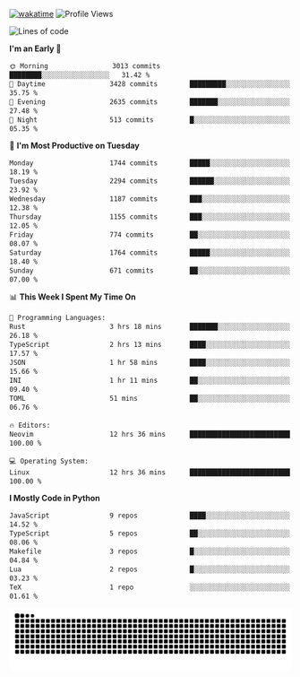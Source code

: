 [![wakatime](https://wakatime.com/badge/user/b920b284-3cde-4cd4-b72e-f7f22d050b16.svg)](https://wakatime.com/@b920b284-3cde-4cd4-b72e-f7f22d050b16)
![Profile Views](http://img.shields.io/badge/Profile%20Views-4586-blue)
<!--START_SECTION:waka-->
![Lines of code](https://img.shields.io/badge/From%20Hello%20World%20I%27ve%20Written-6.9%20million%20lines%20of%20code-blue)

**I'm an Early 🐤** 

```text
🌞 Morning                3013 commits        ████████░░░░░░░░░░░░░░░░░   31.42 % 
🌆 Daytime                3428 commits        █████████░░░░░░░░░░░░░░░░   35.75 % 
🌃 Evening                2635 commits        ███████░░░░░░░░░░░░░░░░░░   27.48 % 
🌙 Night                  513 commits         █░░░░░░░░░░░░░░░░░░░░░░░░   05.35 % 
```
📅 **I'm Most Productive on Tuesday** 

```text
Monday                   1744 commits        █████░░░░░░░░░░░░░░░░░░░░   18.19 % 
Tuesday                  2294 commits        ██████░░░░░░░░░░░░░░░░░░░   23.92 % 
Wednesday                1187 commits        ███░░░░░░░░░░░░░░░░░░░░░░   12.38 % 
Thursday                 1155 commits        ███░░░░░░░░░░░░░░░░░░░░░░   12.05 % 
Friday                   774 commits         ██░░░░░░░░░░░░░░░░░░░░░░░   08.07 % 
Saturday                 1764 commits        █████░░░░░░░░░░░░░░░░░░░░   18.40 % 
Sunday                   671 commits         ██░░░░░░░░░░░░░░░░░░░░░░░   07.00 % 
```


📊 **This Week I Spent My Time On** 

```text
💬 Programming Languages: 
Rust                     3 hrs 18 mins       ███████░░░░░░░░░░░░░░░░░░   26.18 % 
TypeScript               2 hrs 13 mins       ████░░░░░░░░░░░░░░░░░░░░░   17.57 % 
JSON                     1 hr 58 mins        ████░░░░░░░░░░░░░░░░░░░░░   15.66 % 
INI                      1 hr 11 mins        ██░░░░░░░░░░░░░░░░░░░░░░░   09.40 % 
TOML                     51 mins             ██░░░░░░░░░░░░░░░░░░░░░░░   06.76 % 

🔥 Editors: 
Neovim                   12 hrs 36 mins      █████████████████████████   100.00 % 

💻 Operating System: 
Linux                    12 hrs 36 mins      █████████████████████████   100.00 % 
```

**I Mostly Code in Python** 

```text
JavaScript               9 repos             ████░░░░░░░░░░░░░░░░░░░░░   14.52 % 
TypeScript               5 repos             ██░░░░░░░░░░░░░░░░░░░░░░░   08.06 % 
Makefile                 3 repos             █░░░░░░░░░░░░░░░░░░░░░░░░   04.84 % 
Lua                      2 repos             █░░░░░░░░░░░░░░░░░░░░░░░░   03.23 % 
TeX                      1 repo              ░░░░░░░░░░░░░░░░░░░░░░░░░   01.61 % 
```




<!--END_SECTION:waka-->
![Snake animation](https://raw.githubusercontent.com/timmypidashev/timmypidashev/main/commits.svg)
